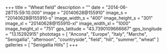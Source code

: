 +++
title = "Wheat field"
description = ""
date = "2014-06-28T15:59:10.000"
image = "20140628@155910"
image_s = "20140628@155910-s"
image_width_s = "400"
image_height_s = "301"
image_xl = "20140628@155910-xl"
image_width_xl = "1000"
image_height_xl = "751"
gps_latitude = "43.7390109666667"
gps_longitude = "13.15292915"
phototags = [ "Ancona", "Europe", "Italy", "Marche", "Senigallia", "afternoon", "countryside", "field", "hill", "summer", "wheat" ]
galleries = [ "Senigallia Hills" ]
+++
